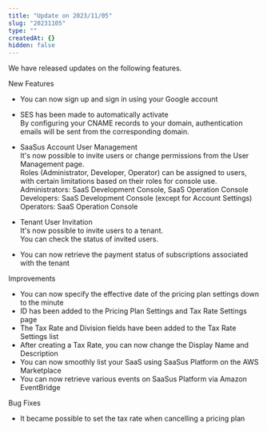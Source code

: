 ```yaml
---
title: "Update on 2023/11/05"
slug: "20231105"
type: ""
createdAt: {}
hidden: false
---
```

We have released updates on the following features.

New Features

- You can now sign up and sign in using your Google account

- SES has been made to automatically activate  
    By configuring your CNAME records to your domain, authentication emails will be sent from the corresponding domain.

- SaaSus Account User Management  
    It's now possible to invite users or change permissions from the User Management page.  
    Roles (Administrator, Developer, Operator) can be assigned to users, with certain limitations based on their roles for console use.  
      Administrators: SaaS Development Console, SaaS Operation Console  
      Developers: SaaS Development Console (except for Account Settings)  
      Operators: SaaS Operation Console

- Tenant User Invitation  
    It's now possible to invite users to a tenant.  
    You can check the status of invited users.

- You can now retrieve the payment status of subscriptions associated with the tenant

Improvements

- You can now specify the effective date of the pricing plan settings down to the minute
- ID has been added to the Pricing Plan Settings and Tax Rate Settings page
- The Tax Rate and Division fields have been added to the Tax Rate Settings list
- After creating a Tax Rate, you can now change the Display Name and Description
- You can now smoothly list your SaaS using SaaSus Platform on the AWS Marketplace
- You can now retrieve various events on SaaSus Platform via Amazon EventBridge

Bug Fixes

- It became possible to set the tax rate when cancelling a pricing plan
